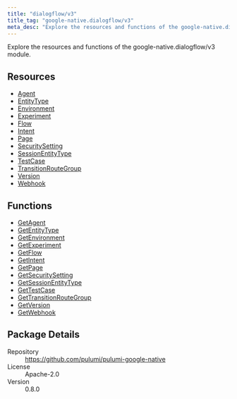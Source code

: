 ```yaml
---
title: "dialogflow/v3"
title_tag: "google-native.dialogflow/v3"
meta_desc: "Explore the resources and functions of the google-native.dialogflow/v3 module."
---
```


<!-- WARNING: this file was generated by Pulumi Docs Generator. -->
<!-- Do not edit by hand unless you're certain you know what you are doing! -->

Explore the resources and functions of the google-native.dialogflow/v3 module.

<h2 id="resources">Resources</h2>
<ul class="api">
    <li><a href="agent" title="Agent"><span class="symbol resource"></span>Agent</a></li>
    <li><a href="entitytype" title="EntityType"><span class="symbol resource"></span>EntityType</a></li>
    <li><a href="environment" title="Environment"><span class="symbol resource"></span>Environment</a></li>
    <li><a href="experiment" title="Experiment"><span class="symbol resource"></span>Experiment</a></li>
    <li><a href="flow" title="Flow"><span class="symbol resource"></span>Flow</a></li>
    <li><a href="intent" title="Intent"><span class="symbol resource"></span>Intent</a></li>
    <li><a href="page" title="Page"><span class="symbol resource"></span>Page</a></li>
    <li><a href="securitysetting" title="SecuritySetting"><span class="symbol resource"></span>SecuritySetting</a></li>
    <li><a href="sessionentitytype" title="SessionEntityType"><span class="symbol resource"></span>SessionEntityType</a></li>
    <li><a href="testcase" title="TestCase"><span class="symbol resource"></span>TestCase</a></li>
    <li><a href="transitionroutegroup" title="TransitionRouteGroup"><span class="symbol resource"></span>TransitionRouteGroup</a></li>
    <li><a href="version" title="Version"><span class="symbol resource"></span>Version</a></li>
    <li><a href="webhook" title="Webhook"><span class="symbol resource"></span>Webhook</a></li>
</ul>

<h2 id="functions">Functions</h2>
<ul class="api">
    <li><a href="getagent" title="GetAgent"><span class="symbol function"></span>GetAgent</a></li>
    <li><a href="getentitytype" title="GetEntityType"><span class="symbol function"></span>GetEntityType</a></li>
    <li><a href="getenvironment" title="GetEnvironment"><span class="symbol function"></span>GetEnvironment</a></li>
    <li><a href="getexperiment" title="GetExperiment"><span class="symbol function"></span>GetExperiment</a></li>
    <li><a href="getflow" title="GetFlow"><span class="symbol function"></span>GetFlow</a></li>
    <li><a href="getintent" title="GetIntent"><span class="symbol function"></span>GetIntent</a></li>
    <li><a href="getpage" title="GetPage"><span class="symbol function"></span>GetPage</a></li>
    <li><a href="getsecuritysetting" title="GetSecuritySetting"><span class="symbol function"></span>GetSecuritySetting</a></li>
    <li><a href="getsessionentitytype" title="GetSessionEntityType"><span class="symbol function"></span>GetSessionEntityType</a></li>
    <li><a href="gettestcase" title="GetTestCase"><span class="symbol function"></span>GetTestCase</a></li>
    <li><a href="gettransitionroutegroup" title="GetTransitionRouteGroup"><span class="symbol function"></span>GetTransitionRouteGroup</a></li>
    <li><a href="getversion" title="GetVersion"><span class="symbol function"></span>GetVersion</a></li>
    <li><a href="getwebhook" title="GetWebhook"><span class="symbol function"></span>GetWebhook</a></li>
</ul>

<h2 id="package-details">Package Details</h2>
<dl class="package-details">
	<dt>Repository</dt>
	<dd><a href="https://github.com/pulumi/pulumi-google-native">https://github.com/pulumi/pulumi-google-native</a></dd>
	<dt>License</dt>
	<dd>Apache-2.0</dd>
	<dt>Version</dt>
	<dd>0.8.0</dd>
</dl>

